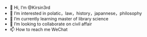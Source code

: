 - 👋 Hi, I’m @Kirsin3rd
- 👀 I’m interested in polatic，law，history，japannese，philosophy
- 🌱 I’m currently learning master of library science
- 💞️ I’m looking to collaborate on civil affair
- 📫 How to reach me WeChat

<!---
Kirsin3rd/Kirsin3rd is a ✨ special ✨ repository because its `README.md` (this file) appears on your GitHub profile.
You can click the Preview link to take a look at your changes.
--->
